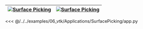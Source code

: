 | [![Surface Picking](/assets/images/examples/SurfacePicking-hover.jpg)](https://github.com/Kitware/trame/tree/master/examples/06_vtk/Applications/SurfacePicking) | [![Surface Picking](/assets/images/examples/vtk-f1-picking.jpg)](https://github.com/Kitware/trame/tree/master/examples/06_vtk/Applications/SurfacePicking) |
| --- | --- |

<<< @/../../examples/06_vtk/Applications/SurfacePicking/app.py 
